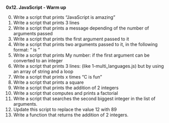 **0x12. JavaScript - Warm up**

0. Write a script that prints “JavaScript is amazing”
1. Write a script that prints 3 lines
2. Write a script that prints a message depending of the number of arguments passed
3. Write a script that prints the first argument passed to it
4. Write a script that prints two arguments passed to it, in the following format: “ is ”
5. Write a script that prints My number: <first argument converted in integer> if the first argument can be converted to an integer
6. Write a script that prints 3 lines: (like 1-multi_languages.js) but by using an array of string and a loop
7. Write a script that prints x times “C is fun”
8. Write a script that prints a square
9. Write a script that prints the addition of 2 integers
10. Write a script that computes and prints a factorial
11. Write a script that searches the second biggest integer in the list of arguments.
12. Update this script to replace the value 12 with 89
13. Write a function that returns the addition of 2 integers.
